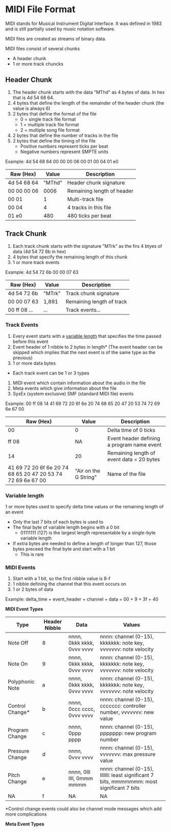 # MIDI File Format

MIDI stands for Musical Instrument Digital Interface. It was defined in 1983 and is still partially used by music notation software.

MIDI files are created as streams of binary data.

MIDI files consist of several chunks
* A header chunk
* 1 or more track chuncks

## Header Chunk

1) The header chunk starts with the data "MThd" as 4 bytes of data. In hex that is 4d 54 68 64.
2) 4 bytes that define the length of the remainder of the header chunk (the value is always 6)
3) 2 bytes that define the format of the file
    - 0 = single track file format
    - 1 = multiple track file format
    - 2 = multiple song file format
4) 2 bytes that define the number of tracks in the file
5) 2 bytes that define the timing of the file
    - Positive numbers represent ticks per beat
    - Negative numbers represent SMPTE units

Example:
4d 54 68 64 00 00 00 06 00 01 00 04 01 e0

| Raw (Hex)   | Value  | Description            |
| ----------- | -------| ---------------------- |
| 4d 54 68 64 | "MThd" | Header chunk signature |
| 00 00 00 06 | 0006   | Remaining length of header |
| 00 01       | 1      | Multi-track file |
| 00 04       | 4      | 4 tracks in this file |
| 01 e0       | 480    | 480 ticks per beat |

## Track Chunk

1) Each track chunk starts with the signature "MTrk" as the firs 4 btyes of data (4d 54 72 6b in hex)
2) 4 bytes that specify the remaining length of this chunk
3) 1 or more track events

Example:
4d 54 72 6b 00 00 07 63 

| Raw (Hex)   | Value  | Description            |
| ----------- | -------| ---------------------- |
| 4d 54 72 6b | "MTrk" | Track chunk signature |
| 00 00 07 63 | 1,891  | Remaining length of track |
| 00 ff 08 ...| ...    | Track events... |

### Track Events

1) Every event starts with a [variable length](#Variable-length) that specifies the time passed before this event
2) Event header of 1 nibble to 2 bytes in length*
(The event header can be skipped which implies that the next event is of the same type as the previous)
3) 1 or more data bytes

* Each track event can be 1 or 3 types
1) MIDI event which contain information about the audio in the file
2) Meta events which give information about the file
3) SysEx (system exclusive) SMF (standard MIDI file) events

Example:
00 ff 08 14 41 69 72 20 6f 6e 20 74 68 65 20 47 20 53 74 72 69 6e 67 00 

| Raw (Hex)   | Value  | Description            |
| ----------- | -------| ---------------------- |
| 00          | 0      | Delta time of 0 ticks  |
| ff 08       | NA     | Event header defining a program name event |
| 14          | 20     | Remaining length of event data = 20 bytes |
| 41 69 72 20 6f 6e 20 74 68 65 20 47 20 53 74 72 69 6e 67 00 | "Air on the G String" | Name of the file |

### Variable length

1 or more bytes used to specify delta time values or the remaining length of an event
* Only the last 7 bits of each bytes is used to 
* The final byte of variable length begins with a 0 bit
    * 01111111 (127) is the largest length representable by a single-byte variable length
* If extra bytes are needed to define a length of longer than 127, those bytes preceed the final byte and start with a 1 bit
    * This is rare

### MIDI Events

1) Start with a 1 bit, so the first nibble value is 8-f
2) 1 nibble defining the channel that this event occurs on
3) 1 or 2 bytes of data

Example:
delta_time + event_header + channel + data = 00 + 9 + 3f + 40

**MIDI Event Types**

| Type            | Header Nibble | Data                       | Values                                                          |
| --------------- | ------------- | -------------------------- | --------------------------------------------------------------- |
| Note Off        | 8             | nnnn, 0kkk kkkk, 0vvv vvvv | nnnn: channel (0-15), kkkkkkk: note key, vvvvvvv: note velocity |
| Note On         | 9             | nnnn, 0kkk kkkk, 0vvv vvvv | nnnn: channel (0-15), kkkkkkk: note key, vvvvvvv: note velocity |
| Polyphonic Note | a             | nnnn, 0kkk kkkk, 0vvv vvvv | nnnn: channel (0-15), kkkkkkk: note key, vvvvvvv: note velocity |
| Control Change* | b             | nnnn, 0ccc cccc, 0vvv vvvv | nnnn: channel (0-15), ccccccc: controller number, vvvvvvv: new value |
| Program Change  | c             | nnnn, 0ppp pppp | nnnn: channel (0-15), ppppppp: new program number |
| Pressure Change | d             | nnnn, 0vvv vvvv | nnnn: channel (0-15), vvvvvvv: max pressure value |
| Pitch Change    | e             | nnnn, 0lll llll, 0mmm mmmm | nnnn: channel (0-15), lllllll: least significant 7 bits, mmmmmmm: most significant 7 bits |
| NA              | f             | NA | NA |

*Control change events could also be channel mode messages which add more complications

**Meta Event Types**
